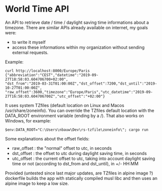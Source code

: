 # World Time API
An API to retrieve date / time / daylight saving time informations about a timezone.
There are similar APIs already available on internet, my goals were:
- to write it myself
- access these informations within my organization without sending external requests.

Example:
```
curl http://localhost:8000/Europe/Paris
{"abbreviation":"CEST","datetime":"2019-09-27T18:58:03.604706700+02:00",
"dst_from":"2019-03-31T01:00:00Z","dst_offset":7200,"dst_until":"2019-10-27T01:00:00Z",
"raw_offset":3600,"timezone":"Europe/Paris","utc_datetime":"2019-09-27T16:58:03.604706700Z","utc_offset":"+02:00"}
```

It uses system TZfiles (default location on Linux and Macos /usr/share/zoneinfo).
You can override the TZfiles default location with the DATA_ROOT environment variable (ending by a /).
That also works on Windows, for example:

```
$env:DATA_ROOT="C:\Users\nbauw\Dev\rs-tzfile\zoneinfo\"; cargo run
```

Some explanations about the offset fields:
- raw_offset : the "normal" offset to utc, in seconds
- dst_offset : the offset to utc during daylight saving time, in seconds
- utc_offset : the current offset to utc, taking into account daylight saving time or not (according to dst_from and dst_until), in +/- HH:MM

Provided (untested since last major updates, are TZfiles in alpine image ?) dockerfile builds the app with statically compiled musl libc and then uses an alpine image to keep a low size.